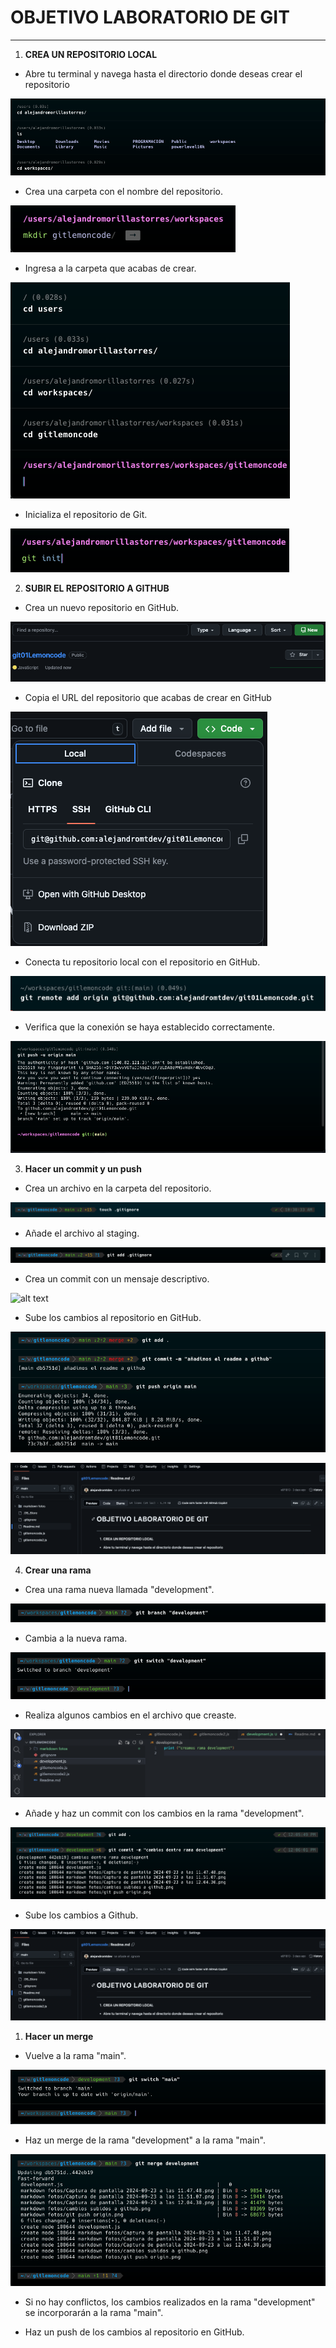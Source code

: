 # OBJETIVO LABORATORIO DE GIT #
---
1. __CREA UN REPOSITORIO LOCAL__ 
   
  - Abre tu terminal y navega hasta el directorio donde deseas crear el repositorio
  
 ![alt text](<markdown fotos/captura.png>)

  - Crea una carpeta con el nombre del repositorio.
  
  ![alt text](<markdown fotos/Captura de pantalla 2024-09-04 a las 10.17.28.png>)

  - Ingresa a la carpeta que acabas de crear.
  
![alt text](<markdown fotos/Captura de pantalla 2024-09-05 a las 11.25.11.png>)

  - Inicializa el repositorio de Git.
  
  ![alt text](<markdown fotos/Captura de pantalla 2024-09-04 a las 10.18.41.png>)

2. __SUBIR EL REPOSITORIO A GITHUB__
   
  -  Crea un nuevo repositorio en GitHub.
  
  ![alt text](<markdown fotos/Captura de pantalla 2024-09-04 a las 10.20.33.png>)

 - Copia el URL del repositorio que acabas de crear en GitHub
  
  ![alt text](<markdown fotos/Captura de pantalla 2024-09-05 a las 11.33.46.png>)

 - Conecta tu repositorio local con el repositorio en GitHub.
  
![alt text](<markdown fotos/Git remote add origin .png>)
  
 - Verifica que la conexión se haya establecido correctamente.

![alt text](<markdown fotos/Captura de pantalla 2024-09-04 a las 9.44.36.png>)

3. __Hacer un commit y un push__
  - Crea un archivo en la carpeta del repositorio.
  
![alt text](<markdown fotos/touch git ignore.png>)

 - Añade el archivo al staging.

![alt text](<markdown fotos/git add .gitignore.png>)

 - Crea un commit con un mensaje descriptivo.

![alt text](<markdown fotos/Git commit se añade el git ignore.png>)

 - Sube los cambios al repositorio en GitHub.
  
![alt text](<markdown fotos/git push origin.png>)

![alt text](<markdown fotos/cambios subidos a github.png>)

4. __Crear una rama__
   
  - Crea una rama nueva llamada "development".
 
  ![alt text](<markdown fotos/Captura de pantalla 2024-09-23 a las 11.47.48.png>)

 - Cambia a la nueva rama.

![alt text](<markdown fotos/Captura de pantalla 2024-09-23 a las 11.51.07.png>)

 - Realiza algunos cambios en el archivo que creaste.

![alt text](<markdown fotos/Captura de pantalla 2024-09-23 a las 12.04.30.png>)

 - Añade y haz un commit con los cambios en la rama "development".

![alt text](<markdown fotos/Captura de pantalla 2024-09-23 a las 12.06.59.png>)

 - Sube los cambios a Github.
  
![alt text](<markdown fotos/cambios subidos a github.png>)

1. __Hacer un merge__
   
 - Vuelve a la rama "main".
  
![alt text](<markdown fotos/Captura de pantalla 2024-09-23 a las 12.12.17.png>)

 - Haz un merge de la rama "development" a la rama "main".

![alt text](<markdown fotos/git merge development.png>)

 - Si no hay conflictos, los cambios realizados en la rama "development" se incorporarán a la rama "main".



- Haz un push de los cambios al repositorio en GitHub.

